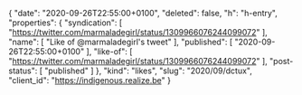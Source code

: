 {
  "date": "2020-09-26T22:55:00+0100",
  "deleted": false,
  "h": "h-entry",
  "properties": {
    "syndication": [
      "https://twitter.com/marmaladegirl/status/1309966076244099072"
    ],
    "name": [
      "Like of @marmaladegirl's tweet"
    ],
    "published": [
      "2020-09-26T22:55:00+0100"
    ],
    "like-of": [
      "https://twitter.com/marmaladegirl/status/1309966076244099072"
    ],
    "post-status": [
      "published"
    ]
  },
  "kind": "likes",
  "slug": "2020/09/dctux",
  "client_id": "https://indigenous.realize.be"
}
